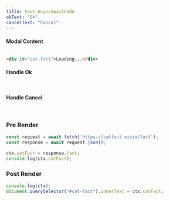 ```yaml
---
title: test_AsyncAwaitCode
okText: "Ok"
cancelText: "Cancel"
---
```


#### Modal Content
```html

<div id="cat-fact">Loading...</div>

```

#### Handle Ok
```javascript



```

#### Handle Cancel
```javascript



```

### Pre Render
```javascript
const request = await fetch('https://catfact.ninja/fact');
const response = await request.json();

ctx.catFact = response.fact;
console.log(ctx.catFact);

```

### Post Render
```javascript
console.log(ctx);
document.querySelector("#cat-fact").innerText = ctx.catFact;

```